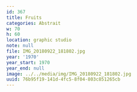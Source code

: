 ```yaml
---
id: 367
title: Fruits
categories: Abstrait
w: 70
h: 60
location: graphic studio
note: null
file: IMG_20180922_181802.jpg
year: '1970'
year_start: 1970
year_end: null
image: ../../media/img/IMG_20180922_181802.jpg
uuid: 76b95f19-141d-4fc5-8f04-803c851265cb
---
```


